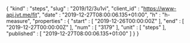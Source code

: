 {
  "kind" : "steps",
  "slug" : "2019/12/3u1vi",
  "client_id" : "https://www-api.jvt.me/fit",
  "date" : "2019-12-27T08:00:06.135+01:00",
  "h" : "h-measure",
  "properties" : {
    "start" : [ "2019-12-26T00:00:00Z" ],
    "end" : [ "2019-12-27T00:00:00Z" ],
    "num" : [ "3179" ],
    "unit" : [ "steps" ],
    "published" : [ "2019-12-27T08:00:06.135+01:00" ]
  }
}
